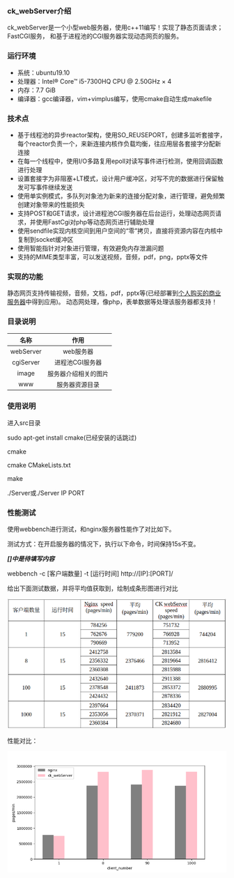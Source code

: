 ### ck_webServer介绍

ck_webServer是一个小型web服务器，使用c++11编写！实现了静态页面请求；FastCGI服务，
和基于进程池的CGI服务器实现动态网页的服务。

### 运行环境

- 系统：ubuntu19.10
- 处理器：Intel® Core™ i5-7300HQ CPU @ 2.50GHz × 4
- 内存：7.7 GiB
- 编译器：gcc编译器，vim+vimplus编写，使用cmake自动生成makefile

### 技术点

- 基于线程池的异步reactor架构，使用SO_REUSEPORT，创建多监听套接字，每个reactor负责一个，来新连接内核作负载均衡，往应用层各套接字分配新连接
- 在每一个线程中，使用I/O多路复用epoll对读写事件进行检测，使用回调函数进行处理
- 设置套接字为非阻塞+LT模式，设计用户缓冲区，对写不完的数据进行保留触发可写事件继续发送
- 使用单实例模式，多队列对象池为新来的连接分配对象，进行管理，避免频繁创建对象带来的性能损失
- 支持POST和GET请求，设计进程池CGI服务器在后台运行，处理动态网页请求，并使用FastCgi对php等动态网页进行辅助处理
- 使用sendfile实现内核空间到用户空间的“零”拷贝，直接将资源内容在内核中复制到socket缓冲区
- 使用智能指针对对象进行管理，有效避免内存泄漏问题
- 支持的MIME类型丰富，可以发送视频，音频，pdf，png，pptx等文件

### 实现的功能

静态网页支持传输视频，音频，文档，pdf，pptx等(已经部署到[个人购买的商业服务器](http://47.94.238.90:3065/)中得到应用)。
动态网处理，像php，表单数据等处理该服务器都支持！

### 目录说明

|名称|作用|
|:---:|:---:|
|webServer|web服务器|
|cgiServer|进程池CGI服务器|
|image|服务器介绍相关的图片|
|www|服务器资源目录|

### 使用说明

进入src目录

sudo apt-get install cmake(已经安装的话跳过)

cmake

cmake CMakeLists.txt

make

./Server或./Server IP PORT

### 性能测试

使用webbench进行测试，和nginx服务器性能作了对比如下。

测试方式：在开启服务器的情况下，执行以下命令，时间保持15s不变。

***[]中是待填写内容***


webbench -c [客户端数量] -t [运行时间] http://[IP]:[PORT]/

给出下面测试数据，并将平均值获取到，绘制成条形图进行对比


![jj](image/ck.png)


性能对比：

![kk](image/xing_neng.png)



